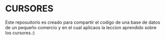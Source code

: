 # CURSORES
Este reposuitorio es creado para compartir el codigo  de una base de datos de un pequeño comercio y en el cual aplicaos la leccion aprendido sobre los cursores.:)
